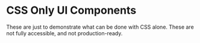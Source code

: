 # CSS Only UI Components

These are just to demonstrate what can be done with CSS alone. These are not fully accessible, and not production-ready.


